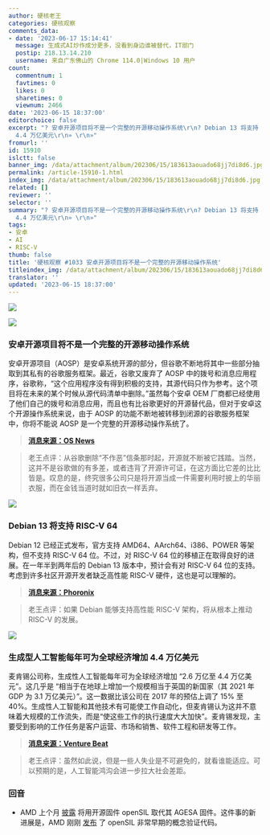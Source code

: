 ```yaml
---
author: 硬核老王
categories: 硬核观察
comments_data:
- date: '2023-06-17 15:14:41'
  message: 生成式AI炒作成分更多，没看到身边谁被替代，IT部门
  postip: 218.13.14.210
  username: 来自广东佛山的 Chrome 114.0|Windows 10 用户
count:
  commentnum: 1
  favtimes: 0
  likes: 0
  sharetimes: 0
  viewnum: 2466
date: '2023-06-15 18:37:00'
editorchoice: false
excerpt: "? 安卓开源项目将不是一个完整的开源移动操作系统\r\n? Debian 13 将支持 RISC-V 64\r\n? 生成型人工智能每年可为全球经济增加
  4.4 万亿美元\r\n» \r\n»"
fromurl: ''
id: 15910
islctt: false
banner_img: /data/attachment/album/202306/15/183613aouado68jj7di8d6.jpg
permalink: /article-15910-1.html
index_img: /data/attachment/album/202306/15/183613aouado68jj7di8d6.jpg
related: []
reviewer: ''
selector: ''
summary: "? 安卓开源项目将不是一个完整的开源移动操作系统\r\n? Debian 13 将支持 RISC-V 64\r\n? 生成型人工智能每年可为全球经济增加
  4.4 万亿美元\r\n» \r\n»"
tags:
- 安卓
- AI
- RISC-V
thumb: false
title: '硬核观察 #1033 安卓开源项目将不是一个完整的开源移动操作系统'
titleindex_img: /data/attachment/album/202306/15/183613aouado68jj7di8d6.jpg
translator: ''
updated: '2023-06-15 18:37:00'
---
```


![](/data/attachment/album/202306/15/183613aouado68jj7di8d6.jpg)


![](/data/attachment/album/202306/15/183626kkvrl878evz72vzz.jpg)


### 安卓开源项目将不是一个完整的开源移动操作系统


安卓开源项目（AOSP）是安卓系统开源的部分，但谷歌不断地将其中一些部分抽取到其私有的谷歌服务框架。最近，谷歌又废弃了 AOSP 中的拨号和消息应用程序，谷歌称，“这个应用程序没有得到积极的支持，其源代码只作为参考。这个项目将在未来的某个时候从源代码清单中删除。”虽然每个安卓 OEM 厂商都已经使用了他们自己的拨号和消息应用，而且也有比谷歌更好的开源替代品，但对于安卓这个开源操作系统来说，由于 AOSP 的功能不断地被转移到闭源的谷歌服务框架中，你将不能说 AOSP 是一个完整的开源移动操作系统了。



> 
> **[消息来源：OS News](https://www.osnews.com/story/136235/google-further-guts-the-android-open-source-project-by-deprecating-the-dialer-and-messaging-apps/)**
> 
> 
> 



> 
> 老王点评：从谷歌删除“不作恶”信条那时起，开源就不断被它践踏。当然，这并不是谷歌做的有多差，或者违背了开源许可证，在这方面比它差的比比皆是。叹息的是，终究很多公司只是将开源当成一件需要利用时披上的华丽衣服，而在金钱当道时就如旧衣一样丢弃。
> 
> 
> 


![](/data/attachment/album/202306/15/183641mpulpeizuf3muxcm.jpg)


### Debian 13 将支持 RISC-V 64


Debian 12 已经正式发布，官方支持 AMD64、AArch64、i386、POWER 等架构，但不支持 RISC-V 64 位。不过，对 RISC-V 64 位的移植正在取得良好的进展。在一年半到两年后的 Debian 13 版本中，预计会有对 RISC-V 64 位的支持。考虑到许多社区开源开发者缺乏高性能 RISC-V 硬件，这也是可以理解的。



> 
> **[消息来源：Phoronix](https://www.phoronix.com/news/Debian-13-RISC-V-64-Potential)**
> 
> 
> 



> 
> 老王点评：如果 Debian 能够支持高性能 RISC-V 架构，将从根本上推动 RISC-V 的发展。
> 
> 
> 


![](/data/attachment/album/202306/15/183656dwhr6q6w6d5ds5hp.jpg)


### 生成型人工智能每年可为全球经济增加 4.4 万亿美元


麦肯锡公司称，生成性人工智能每年可为全球经济增加 “2.6 万亿至 4.4 万亿美元”。这几乎是 “相当于在地球上增加一个规模相当于英国的新国家（其 2021 年 GDP 为 3.1 万亿美元）”。这一数据比该公司在 2017 年的预估上调了 15% 至 40%。生成性人工智能和其他技术有可能使工作自动化，但麦肯锡认为这并不意味着大规模的工作流失，而是“使这些工作的执行速度大大加快”。麦肯锡发现，主要受到影响的工作任务是客户运营、市场和销售、软件工程和研发等工作。



> 
> **[消息来源：Venture Beat](https://venturebeat.com/ai/mckinsey-report-finds-generative-ai-could-add-up-to-4-4-trillion-a-year-to-the-global-economy/)**
> 
> 
> 



> 
> 老王点评：虽然如此说，但是一些人失业是不可避免的，就看谁能适应。可以预期的是，人工智能鸿沟会进一步拉大社会差距。
> 
> 
> 


### 回音


* AMD 上个月 [披露](/article-15797-1.html) 将用开源固件 openSIL 取代其 AGESA 固件。这件事的新进展是，AMD 刚刚 [发布](https://www.phoronix.com/news/AMD-openSIL-Published) 了 openSIL 非常早期的概念验证代码。